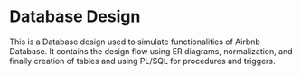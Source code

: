 # Database Design
This is a Database design used to simulate functionalities of Airbnb Database. It contains the design flow using ER diagrams, normalization, and finally creation of tables and using PL/SQL for procedures and triggers.
